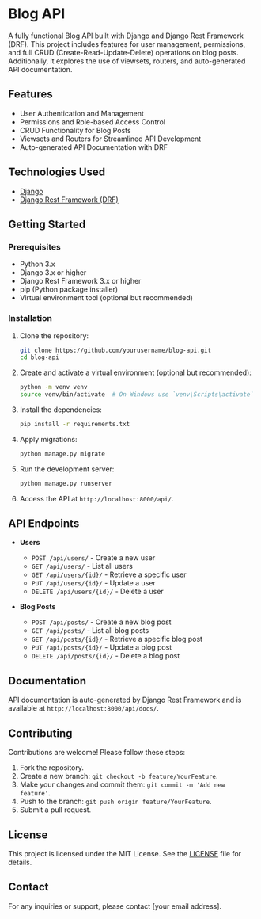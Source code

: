 
# Blog API

A fully functional Blog API built with Django and Django Rest Framework (DRF). This project includes features for user management, permissions, and full CRUD (Create-Read-Update-Delete) operations on blog posts. Additionally, it explores the use of viewsets, routers, and auto-generated API documentation.

## Features

- User Authentication and Management
- Permissions and Role-based Access Control
- CRUD Functionality for Blog Posts
- Viewsets and Routers for Streamlined API Development
- Auto-generated API Documentation with DRF

## Technologies Used

- [Django](https://www.djangoproject.com/)
- [Django Rest Framework (DRF)](https://www.django-rest-framework.org/)

## Getting Started

### Prerequisites

- Python 3.x
- Django 3.x or higher
- Django Rest Framework 3.x or higher
- pip (Python package installer)
- Virtual environment tool (optional but recommended)

### Installation

1. Clone the repository:
   ```bash
   git clone https://github.com/yourusername/blog-api.git
   cd blog-api
   ```

2. Create and activate a virtual environment (optional but recommended):
   ```bash
   python -m venv venv
   source venv/bin/activate  # On Windows use `venv\Scripts\activate`
   ```

3. Install the dependencies:
   ```bash
   pip install -r requirements.txt
   ```

4. Apply migrations:
   ```bash
   python manage.py migrate
   ```

5. Run the development server:
   ```bash
   python manage.py runserver
   ```

6. Access the API at `http://localhost:8000/api/`.

## API Endpoints

- **Users**
  - `POST /api/users/` - Create a new user
  - `GET /api/users/` - List all users
  - `GET /api/users/{id}/` - Retrieve a specific user
  - `PUT /api/users/{id}/` - Update a user
  - `DELETE /api/users/{id}/` - Delete a user

- **Blog Posts**
  - `POST /api/posts/` - Create a new blog post
  - `GET /api/posts/` - List all blog posts
  - `GET /api/posts/{id}/` - Retrieve a specific blog post
  - `PUT /api/posts/{id}/` - Update a blog post
  - `DELETE /api/posts/{id}/` - Delete a blog post

## Documentation

API documentation is auto-generated by Django Rest Framework and is available at `http://localhost:8000/api/docs/`.

## Contributing

Contributions are welcome! Please follow these steps:

1. Fork the repository.
2. Create a new branch: `git checkout -b feature/YourFeature`.
3. Make your changes and commit them: `git commit -m 'Add new feature'`.
4. Push to the branch: `git push origin feature/YourFeature`.
5. Submit a pull request.

## License

This project is licensed under the MIT License. See the [LICENSE](LICENSE) file for details.

## Contact

For any inquiries or support, please contact [your email address].
